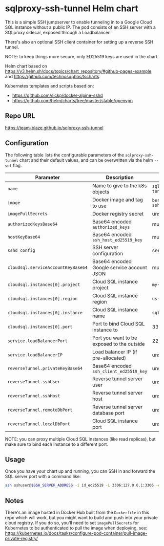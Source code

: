 # sqlproxy-ssh-tunnel Helm chart

This is a simple SSH jumpserver to enable tunneling in to a Google Cloud SQL instance without a
public IP. The pod consists of an SSH server with a SQLproxy sidecar, exposed through a Loadbalancer.

There's also an optional SSH client container for setting up a reverse SSH tunnel.

NOTE: to keep things more secure, only ED25519 keys are used in the chart.

Helm chart based on https://v3.helm.sh/docs/topics/chart_repository/#github-pages-example
and https://github.com/technosophos/tscharts.

Kubernetes templates and scripts based on:

- https://github.com/sickp/docker-alpine-sshd
- https://github.com/helm/charts/tree/master/stable/openvpn

## Repo URL

https://team-blaze.github.io/sqlproxy-ssh-tunnel

## Configuration

The following table lists the configurable parameters of the `sqlproxy-ssh-tunnel` chart and their
default values, and can be overwritten via the helm `--set` flag.

| Parameter                          | Description                                | Default                           |
| ---------------------------------- | ------------------------------------------ | --------------------------------- |
| `name`                             | Name to give to the k8s objects            | `sqlproxy-ssh-tunnel`             |
| `image`                            | Docker image and tag to use                | `berylcc/sqlproxy-ssh-tunnel:1.0` |
| `imagePullSecrets`                 | Docker registry secret                     | unset                             |
| `authorizedKeysBase64`             | Base64 encoded `authorized_keys`           | must be set                       |
| `hostKeyBase64`                    | Base64 encoded `ssh_host_ed25519_key`      | must be set                       |
| `sshd_config`                      | SSH server configuration                   | see `values.yaml`                 |
| `cloudsql.serviceAccountKeyBase64` | Base64 encoded Google service account JSON | must be set                       |
| `cloudsql.instances[0].project`    | Cloud SQL instance project                 | `my-project`                      |
| `cloudsql.instances[0].region`     | Cloud SQL instance region                  | `us-west1`                        |
| `cloudsql.instances[0].instance`   | Cloud SQL instance name                    | `sql_instance`                    |
| `cloudsql.instances[0].port`       | Port to bind Cloud SQL instance to         | 3306                              |
| `service.loadBalancerPort`         | Port you want to be exposed to the outside | 22                                |
| `service.loadBalancerIP`           | Load balancer IP (if pre-allocated)        | unset                             |
| `reverseTunnel.privateKeyBase64`   | Base64 encoded `ssh_client_ed25519_key`    | unset                             |
| `reverseTunnel.sshUser`            | Reverse tunnel server user                 | unset                             |
| `reverseTunnel.sshHost`            | Reverse tunnel server host                 | unset                             |
| `reverseTunnel.remoteDbPort`       | Reverse tunnel server database port        | unset                             |
| `reverseTunnel.localDbPort`        | Cloud SQL instance port                    | unset                             |

NOTE: you can proxy multiple Cloud SQL instances (like read replicas), but make sure to bind each
instance to a different port.

## Usage

Once you have your chart up and running, you can SSH in and forward the SQL server port with a command like:

```sh
ssh sshuser@$SSH_SERVER_ADDRESS -i id_ed25519 -L 3306:127.0.0.1:3306 -o ExitOnForwardFailure=yes
```

## Notes

There's an image hosted in Docker Hub built from the `Dockerfile` in this repo which will work, but
you might want to build and push into your private cloud registry. If you do so, you'll need to set
`imagePullSecrets` for Kubernetes to be authenticated to pull the image when deploying, see:
https://kubernetes.io/docs/tasks/configure-pod-container/pull-image-private-registry/

